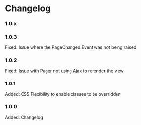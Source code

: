 # Changelog

### 1.0.x

### 1.0.3

Fixed:  Issue where the PageChanged Event was not being raised

### 1.0.2

Fixed:  Issue with Pager not using Ajax to rerender the view

### 1.0.1

Added:  CSS Flexibility to enable classes to be overridden

### 1.0.0

Added:      Changelog
